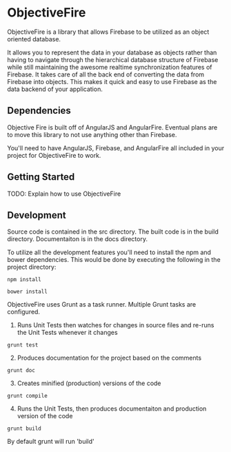 # ObjectiveFire
ObjectiveFire is a library that allows Firebase to be utilized as an object oriented database.

It allows you to represent the data in your database as objects rather than having to navigate through the hierarchical database structure of Firebase while still maintaining the awesome realtime synchronization features of Firebase. It takes care of all the back end of converting the data from Firebase into objects. This makes it quick and easy to use Firebase as the data backend of your application.

## Dependencies
Objective Fire is built off of AngularJS and AngularFire. Eventual plans are to move this library to not use anything other than Firebase.

You'll need to have AngularJS, Firebase, and AngularFire all included in your project for ObjectiveFire to work.

## Getting Started
TODO: Explain how to use ObjectiveFire

## Development
Source code is contained in the src directory. The built code is in the build directory. Documentaiton is in the docs directory.

To utilize all the development features you'll need to install the npm and bower dependencies. This would be done by executing the following in the project directory:
```terminal
npm install
```
```terminal
bower install
```

ObjectiveFire uses Grunt as a task runner. Multiple Grunt tasks are configured.

1. Runs Unit Tests then watches for changes in source files and re-runs the Unit Tests whenever it changes
```terminal
grunt test
```
2. Produces documentation for the project based on the comments
```terminal
grunt doc
```
3. Creates minified (production) versions of the code
```terminal
grunt compile
```
4. Runs the Unit Tests, then produces documentaiton and production version of the code
```terminal
grunt build
```

By default grunt will run 'build'

